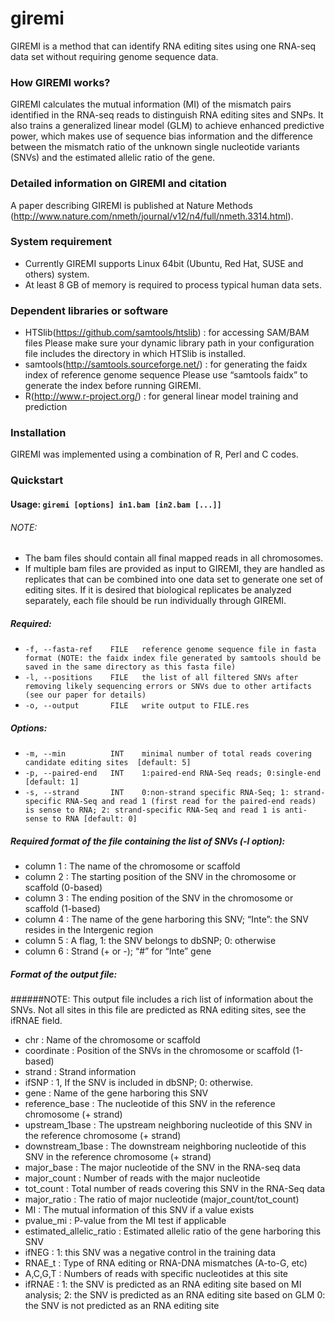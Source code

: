 # giremi
GIREMI is a method that can identify RNA editing sites using one RNA-seq data set without requiring genome sequence data.  

### How GIREMI works?

GIREMI calculates the mutual information (MI) of the mismatch pairs identified in the RNA-seq reads to distinguish RNA editing sites and SNPs. It also trains a generalized linear model (GLM) to achieve enhanced predictive power, which makes use of sequence bias information and the difference between the mismatch ratio of the unknown single nucleotide variants (SNVs) and the estimated allelic ratio of the gene.

### Detailed information on GIREMI and citation

A paper describing GIREMI is published at Nature Methods (http://www.nature.com/nmeth/journal/v12/n4/full/nmeth.3314.html).  


### System requirement

- Currently GIREMI supports Linux 64bit (Ubuntu, Red Hat, SUSE and others) system. 
- At least 8 GB of memory is required to process typical human data sets.

### Dependent libraries or software

- HTSlib(https://github.com/samtools/htslib) : for accessing SAM/BAM files
Please make sure your dynamic library path in your configuration file includes the directory in which HTSlib is installed.
- samtools(http://samtools.sourceforge.net/) : for generating the faidx index of reference genome sequence
Please use “samtools faidx” to generate the index before running GIREMI.
- R(http://www.r-project.org/) : for general linear model training and prediction

### Installation

GIREMI was implemented using a combination of R, Perl and C codes.  

### Quickstart

#### Usage: `giremi [options] in1.bam [in2.bam [...]]`

###### NOTE:   
-  The bam files should contain all final mapped reads in all chromosomes.
-  If multiple bam files are provided as input to GIREMI, they are handled as replicates that can be combined into one data set to generate one set of editing sites.  If it is desired that biological replicates be analyzed separately, each file should be run individually through GIREMI.

##### Required:
-  `-f, --fasta-ref    FILE   reference genome sequence file in fasta format (NOTE: the faidx index file generated by samtools should be saved in the same directory as this fasta file)`  
-  `-l, --positions    FILE   the list of all filtered SNVs after removing likely sequencing errors or SNVs due to other artifacts (see our paper for details)`  
-  `-o, --output       FILE   write output to FILE.res`   

##### Options:
-  `-m, --min          INT    minimal number of total reads covering candidate editing sites  [default: 5]`   
-  `-p, --paired-end   INT    1:paired-end RNA-Seq reads; 0:single-end [default: 1]`   
-  `-s, --strand       INT    0:non-strand specific RNA-Seq; 1: strand-specific RNA-Seq and read 1 (first read for the paired-end reads) is sense to RNA; 2: strand-specific RNA-Seq and read 1 is anti-sense to RNA [default: 0]`


##### Required format of the file containing the list of SNVs (-l option):

- column 1 : The name of the chromosome or scaffold   
- column 2 : The starting position of the SNV in the chromosome or scaffold (0-based)   
- column 3 : The ending position of the SNV in the chromosome or scaffold (1-based)   
- column 4 : The name of the gene harboring this SNV; “Inte”: the SNV resides in the Intergenic region   
- column 5 : A flag, 1: the SNV belongs to dbSNP; 0: otherwise   
- column 6 : Strand (+ or -); “#” for “Inte” gene  


##### Format of the output file:

######NOTE: This output file includes a rich list of information about the SNVs. Not all sites in this file are predicted as RNA editing sites, see the ifRNAE field.

- chr                     : Name of the chromosome or scaffold     
- coordinate              : Position of the SNVs in the chromosome or scaffold (1-based)    
- strand                  : Strand information
- ifSNP                   : 1, If the SNV is included in dbSNP; 0: otherwise.
- gene                    : Name of the gene harboring this SNV
- reference_base          : The nucleotide of this SNV in the reference chromosome (+ strand)
- upstream_1base          : The upstream neighboring nucleotide of this SNV in the reference chromosome (+ strand)
- downstream_1base        : The downstream neighboring nucleotide of this SNV in the reference chromosome  (+ strand)
- major_base              : The major nucleotide of the SNV in the RNA-seq data     
- major_count             : Number of reads with the major nucleotide    
- tot_count               : Total number of reads covering this SNV in the RNA-Seq data   
- major_ratio             : The ratio of major nucleotide (major_count/tot_count)   
- MI                      : The mutual information of this SNV if a value exists   
- pvalue_mi               : P-value from the MI test if applicable    
- estimated_allelic_ratio : Estimated allelic ratio of the gene harboring this SNV
- ifNEG                   : 1: this SNV was a negative control in the training data  
- RNAE_t                  : Type of RNA editing or RNA-DNA mismatches (A-to-G, etc)
- A,C,G,T                 : Numbers of reads with specific nucleotides at this site
- ifRNAE                  : 1: the SNV is predicted as an RNA editing site based on MI analysis; 
						  2: the SNV is predicted as an RNA editing site based on GLM 
						  0: the SNV is not predicted as an RNA editing site
  
